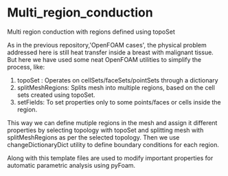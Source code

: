 # Multi_region_conduction
Multi region conduction with regions defined using topoSet

As in the previous repository,'OpenFOAM cases', the physical problem addressed here is still heat transfer inside a breast with malignant tissue.
But here we have used some neat OpenFOAM utilities to simplify the process, like:
1) topoSet : Operates on cellSets/faceSets/pointSets through a dictionary
2) splitMeshRegions: Splits mesh into multiple regions, based on the cell sets created using topoSet.
3) setFields: To set properties only to some points/faces or cells inside the region.

This way we can define mutiple regions in the mesh and assign it different properties by selecting topology with topoSet and splitting mesh with splitMeshRegions as per the selected topology. Then we use changeDictionaryDict utility to define boundary conditions for each region.

Along with this template files are used to modify important properties for automatic parametric analysis using pyFoam.
